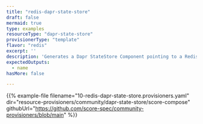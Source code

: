 ```yaml
---
title: "redis-dapr-state-store"
draft: false
mermaid: true
type: examples
resourceType: "dapr-state-store"
provisionerType: "template"
flavor: "redis"
excerpt: ''
description: 'Generates a Dapr StateStore Component pointing to a Redis Service.'
expectedOutputs: 
  - name
hasMore: false

---
```


{{% example-file filename="10-redis-dapr-state-store.provisioners.yaml" dir="resource-provisioners/community/dapr-state-store/score-compose" githubUrl="https://github.com/score-spec/community-provisioners/blob/main" %}}
